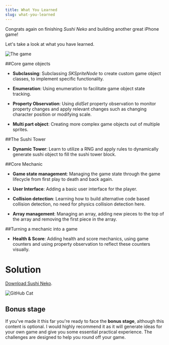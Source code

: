 ```yaml
---
title: What You Learned
slug: what-you-learned
---
```


Congrats again on finishing *Sushi Neko* and building another great iPhone game!

Let's take a look at what you have learned.

![The game](../cover.png)

##Core game objects

- **Subclassing**: Subclassing *SKSpriteNode* to create custom game object classes, to implement specific functionality.

- **Enumeration**: Using enumeration to facilitate game object state tracking.

- **Property Observation**: Using *didSet* property observation to monitor property changes and apply relevant changes such as changing character position or modifying scale.

- **Multi part object**: Creating more complex game objects out of multiple sprites.

##The Sushi Tower

- **Dynamic Tower**: Learn to utilize a RNG and apply rules to dynamically generate sushi object to fill the sushi tower block.

##Core Mechanic

- **Game state management**: Managing the game state through the game lifecycle from first play to death and back again.

- **User Interface**: Adding a basic user interface for the player.

- **Collision detection**: Learning how to build alternative code based collision detection, no need for physics collision detection here.

- **Array management**: Managing an array, adding new pieces to the top of the array and removing the first piece in the array.

##Turning a mechanic into a game

- **Health & Score**: Adding health and score mechanics, using game counters and using property observation to reflect these counters visually.

# Solution

[Download Sushi Neko](https://github.com/MakeSchool-Tutorials/Sushi-Neko-SpriteKit-Swift-Solution/tree/swift3).

![GitHub Cat](https://static.makegameswith.us/gamernews_images/TVZ2mTmQpl/labtocat.png)

## Bonus stage

If you've made it this far you're ready to face the **bonus stage**, although this content is optional.  I would highly recommend it as it will generate ideas for your own game and give you some essential practical experience.  The challenges are designed to help you round off your game.

